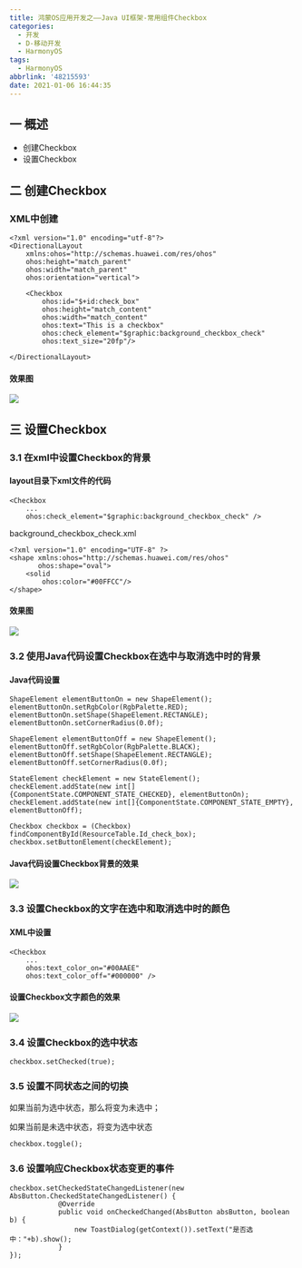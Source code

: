 ```yaml
---
title: 鸿蒙OS应用开发之——Java UI框架-常用组件Checkbox
categories:
  - 开发
  - D-移动开发
  - HarmonyOS
tags:
  - HarmonyOS
abbrlink: '48215593'
date: 2021-01-06 16:44:35
---
```

## 一 概述

* 创建Checkbox
* 设置Checkbox

<!--more-->

## 二 创建Checkbox

### XML中创建

```
<?xml version="1.0" encoding="utf-8"?>
<DirectionalLayout
    xmlns:ohos="http://schemas.huawei.com/res/ohos"
    ohos:height="match_parent"
    ohos:width="match_parent"
    ohos:orientation="vertical">

    <Checkbox
        ohos:id="$+id:check_box"
        ohos:height="match_content"
        ohos:width="match_content"
        ohos:text="This is a checkbox"
        ohos:check_element="$graphic:background_checkbox_check"
        ohos:text_size="20fp"/>

</DirectionalLayout>
```

#### 效果图
![][1]

## 三 设置Checkbox

### 3.1 在xml中设置Checkbox的背景

#### layout目录下xml文件的代码

```
<Checkbox
    ...
    ohos:check_element="$graphic:background_checkbox_check" />
```

background_checkbox_check.xml

```
<?xml version="1.0" encoding="UTF-8" ?>
<shape xmlns:ohos="http://schemas.huawei.com/res/ohos"
       ohos:shape="oval">
    <solid
        ohos:color="#00FFCC"/>
</shape>
```

#### 效果图
![][2]

### 3.2 使用Java代码设置Checkbox在选中与取消选中时的背景

#### Java代码设置

```
ShapeElement elementButtonOn = new ShapeElement();
elementButtonOn.setRgbColor(RgbPalette.RED);
elementButtonOn.setShape(ShapeElement.RECTANGLE);
elementButtonOn.setCornerRadius(0.0f);
 
ShapeElement elementButtonOff = new ShapeElement();
elementButtonOff.setRgbColor(RgbPalette.BLACK);
elementButtonOff.setShape(ShapeElement.RECTANGLE);
elementButtonOff.setCornerRadius(0.0f);
 
StateElement checkElement = new StateElement();
checkElement.addState(new int[]{ComponentState.COMPONENT_STATE_CHECKED}, elementButtonOn);
checkElement.addState(new int[]{ComponentState.COMPONENT_STATE_EMPTY}, elementButtonOff);
 
Checkbox checkbox = (Checkbox) findComponentById(ResourceTable.Id_check_box);
checkbox.setButtonElement(checkElement);
```

#### Java代码设置Checkbox背景的效果
![][3]

### 3.3 设置Checkbox的文字在选中和取消选中时的颜色

#### XML中设置

```
<Checkbox
    ...
    ohos:text_color_on="#00AAEE"
    ohos:text_color_off="#000000" />
```

#### 设置Checkbox文字颜色的效果
![][4]

### 3.4 设置Checkbox的选中状态

```
checkbox.setChecked(true);
```

### 3.5 设置不同状态之间的切换

如果当前为选中状态，那么将变为未选中；

如果当前是未选中状态，将变为选中状态

```
checkbox.toggle();
```

### 3.6 设置响应Checkbox状态变更的事件

```
checkbox.setCheckedStateChangedListener(new AbsButton.CheckedStateChangedListener() {
            @Override
            public void onCheckedChanged(AbsButton absButton, boolean b) {
                new ToastDialog(getContext()).setText("是否选中："+b).show();
            }
});
```


[1]:https://cdn.staticaly.com/gh/PGzxc/CDN/master/blog-hmos/hmos-checkbox-normal.gif
[2]:https://cdn.staticaly.com/gh/PGzxc/CDN/master/blog-hmos/hmos-checkbox-checked-background.gif
[3]:https://cdn.staticaly.com/gh/PGzxc/CDN/master/blog-hmos/hmos-checkbox-shape-element.gif
[4]:https://cdn.staticaly.com/gh/PGzxc/CDN/master/blog-hmos/hmos-checkbox-check-color.gif